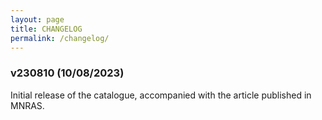 ```yaml
---
layout: page
title: CHANGELOG
permalink: /changelog/
---
```


### v230810 (10/08/2023)

Initial release of the catalogue, accompanied with the article published in MNRAS.
